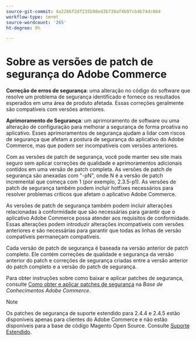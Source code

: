 ```yaml
---
source-git-commit: 4a2266f2df235b98ed3b738af4b97cb4b74dc664
workflow-type: tm+mt
source-wordcount: '265'
ht-degree: 0%

---
```

# Sobre as versões de patch de segurança do Adobe Commerce

**Correção de erros de segurança**: uma alteração no código do software que resolve um problema de segurança identificado e fornece os resultados esperados em uma área de produto afetada. Essas correções geralmente são compatíveis com versões anteriores.

**Aprimoramento de Segurança**: um aprimoramento de software ou uma alteração de configuração para melhorar a segurança de forma proativa no aplicativo. Esses aprimoramentos de segurança ajudam a lidar com riscos de segurança que afetam a postura de segurança do aplicativo do Adobe Commerce, mas que podem ser incompatíveis com versões anteriores.

Com as versões de patch de segurança, você pode manter seu site mais seguro sem aplicar correções de qualidade e aprimoramentos adicionais contidos em uma versão de patch completa. As versões de patch de segurança são anexadas com &quot;-pN&quot;, onde N é a versão de patch incremental que começa com 1 (por exemplo, 2.3.5-p1). As versões de patch de segurança também podem incluir hotfixes necessários para resolver problemas críticos que afetam o aplicativo Adobe Commerce.

As versões de patch de segurança também podem incluir alterações relacionadas à conformidade que são necessárias para garantir que o aplicativo Adobe Commerce possa atender aos requisitos de conformidade. Essas alterações podem introduzir alterações incompatíveis com versões anteriores e são necessárias para garantir que todas as linhas de versão compatíveis permaneçam compatíveis.

Cada versão de patch de segurança é baseada na versão anterior de patch completo. Ele contém correções de qualidade e segurança da versão anterior do patch e correções de segurança criadas entre a versão anterior do patch completo e a versão do patch de segurança.

Para obter instruções sobre como baixar e aplicar patches de segurança, consulte [Como obter e aplicar patches de segurança](https://experienceleague.adobe.com/pt-br/docs/commerce-knowledge-base/kb/how-to/how-to-obtain-and-apply-security-patches) na _Base de Conhecimentos Adobe Commerce_.

>[!NOTE]
>
>Os patches de segurança de suporte estendido para 2.4.4 e 2.4.5 estão disponíveis apenas para clientes do Adobe Commerce e não estão disponíveis para a base de código Magento Open Source. Consulte [Suporte Estendido](https://experienceleague.adobe.com/pt-br/docs/commerce-operations/release/planning/lifecycle-policy#extended-support).
